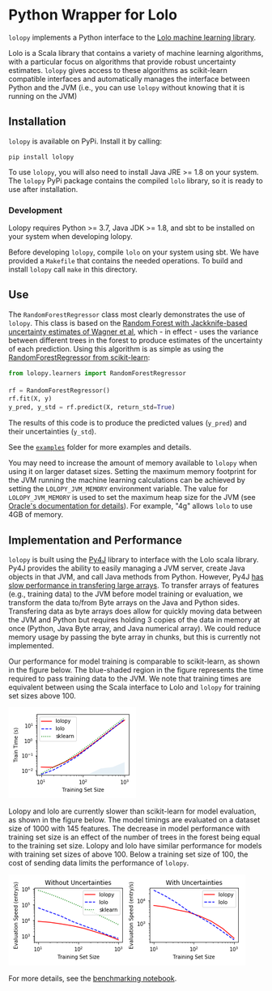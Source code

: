 # Python Wrapper for Lolo

`lolopy` implements a Python interface to the [Lolo machine learning library](https://github.com/CitrineInformatics/lolo).

Lolo is a Scala library that contains a variety of machine learning algorithms, with a particular focus on algorithms that provide robust uncertainty estimates.
`lolopy` gives access to these algorithms as scikit-learn compatible interfaces and automatically manages the interface between Python and the JVM (i.e., you can use `lolopy` without knowing that it is running on the JVM)

## Installation

`lolopy` is available on PyPi. Install it by calling:
 
 ```
 pip install lolopy
 ```
 
 To use `lolopy`, you will also need to install Java JRE >= 1.8 on your system.
 The `lolopy` PyPi package contains the compiled `lolo` library, so it is ready to use after installation.


### Development 

Lolopy requires Python >= 3.7, Java JDK >= 1.8, and sbt to be installed on your system when developing lolopy.

Before developing `lolopy`, compile `lolo` on your system using sbt.
We have provided a `Makefile` that contains the needed operations.
To build and install `lolopy` call `make` in this directory.

## Use

The `RandomForestRegressor` class most clearly demonstrates the use of `lolopy`.
This class is based on the [Random Forest with Jackknife-based uncertainty estimates of Wagner et al](http://jmlr.org/papers/volume15/wager14a/wager14a.pdf),
which - in effect - uses the variance between different trees in the forest to produce estimates of the uncertainty of each prediction.
Using this algorithm is as simple as using the [RandomForestRegressor from scikit-learn](https://scikit-learn.org/stable/modules/generated/sklearn.ensemble.RandomForestRegressor.html):

```python
from lolopy.learners import RandomForestRegressor

rf = RandomForestRegressor()
rf.fit(X, y)
y_pred, y_std = rf.predict(X, return_std=True)
```

The results of this code is to produce the predicted values (`y_pred`) and their uncertainties (`y_std`).

See the [`examples`](./examples) folder for more examples and details.

You may need to increase the amount of memory available to `lolopy` when using it on larger dataset sizes.
Setting the maximum memory footprint for the JVM running the machine learning calculations can be
 achieved by setting the `LOLOPY_JVM_MEMORY` environment variable.
The value for `LOLOPY_JVM_MEMORY` is used to set the maximum heap size for the JVM 
(see [Oracle's documentation for details](https://docs.oracle.com/cd/E21764_01/web.1111/e13814/jvm_tuning.htm#PERFM164)).
For example, "4g" allows `lolo` to use 4GB of memory.

## Implementation and Performance

`lolopy` is built using the [Py4J](https://www.py4j.org/) library to interface with the Lolo scala library.
Py4J provides the ability to easily managing a JVM server, create Java objects in that JVM, and call Java methods from Python. 
However, Py4J  [has slow performance in transfering large arrays](https://github.com/bartdag/py4j/issues/159).
To transfer arrays of features (e.g., training data) to the JVM before model training or evaluation, we transform the data to/from Byte arrays on the Java and Python sides. 
Transfering data as byte arrays does allow for quickly moving data between the JVM and Python but requires holding 3 copies of the data in memory at once (Python, Java Byte array, and Java numerical array).
We could reduce memory usage by passing the byte array in chunks, but this is currently not implemented.

Our performance for model training is comparable to scikit-learn, as shown in the figure below. 
The blue-shaded region in the figure represents the time required to pass training data to the JVM.
We note that training times are equivalent between using the Scala interface to Lolo and `lolopy` for training set sizes above 100.

![training performance](./examples/profile/training-performance.png)
 
Lolopy and lolo are currently slower than scikit-learn for model evaluation, as shown in the figure below.
The model timings are evaluated on a dataset size of 1000 with 145 features.
The decrease in model performance with training set size is an effect of the number of trees in the forest being equal to the training set size. 
Lolopy and lolo have similar performance for models with training set sizes of above 100.
Below a training set size of 100, the cost of sending data limits the performance of `lolopy`. 

![evaluation performance](./examples/profile/evaluation-performance.png)

For more details, see the [benchmarking notebook](./examples/profile/scaling-test.ipynb).
